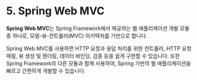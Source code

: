 # 5. Spring Web MVC

**Spring Web MVC**는 Spring Framework에서 제공하는 웹 애플리케이션 개발 모듈 중 하나로, 모델-뷰-컨트롤러(MVC) 아키텍처를 기반으로 합니다.

Spring Web MVC를 사용하면 HTTP 요청과 응답 처리를 위한 컨트롤러, HTTP 요청 매핑, 뷰 생성 및 렌더링, 데이터 바인딩, 검증 등을 쉽게 구현할 수 있습니다. 또한 Spring Framework의 다른 모듈과 함께 사용하여, Spring 기반의 웹 애플리케이션을 빠르고 간편하게 개발할 수 있습니다.



